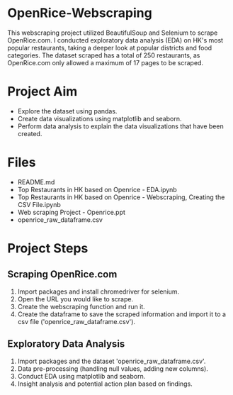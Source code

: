 # OpenRice-Webscraping
This webscraping project utilized BeautifulSoup and Selenium to scrape OpenRice.com. I conducted exploratory data analysis (EDA) on HK's most popular restaurants, taking a deeper look at popular districts and food categories. The dataset scraped has a total of 250 restaurants, as OpenRice.com only allowed a maximum of 17 pages to be scraped.

# Project Aim
- Explore the dataset using pandas.
- Create data visualizations using matplotlib and seaborn.
- Perform data analysis to explain the data visualizations that have been created.

# Files
- README.md
- Top Restaurants in HK based on Openrice - EDA.ipynb
- Top Restaurants in HK based on Openrice - Webscraping, Creating the CSV File.ipynb
- Web scraping Project - Openrice.ppt
- openrice_raw_dataframe.csv

# Project Steps
## Scraping OpenRice.com
1. Import packages and install chromedriver for selenium.
2. Open the URL you would like to scrape.
3. Create the webscraping function and run it.
4. Create the dataframe to save the scraped information and import it to a csv file ('openrice_raw_dataframe.csv').

## Exploratory Data Analysis
1. Import packages and the dataset 'openrice_raw_dataframe.csv'.
2. Data pre-processing (handling null values, adding new columns).
3. Conduct EDA using matplotlib and seaborn.
4. Insight analysis and potential action plan based on findings.
